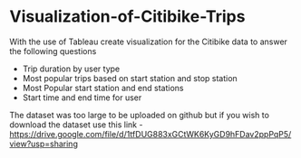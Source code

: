 # Visualization-of-Citibike-Trips
With the use of Tableau create visualization for the Citibike data to answer the following questions 
- Trip duration by user type
- Most popular trips based on start station and stop station
- Most Popular start station and end stations
- Start time and end time for user

The dataset was too large to be uploaded on github but if you wish to download the dataset use this link - https://drive.google.com/file/d/1tfDUG883xGCtWK6KyGD9hFDav2ppPqP5/view?usp=sharing

